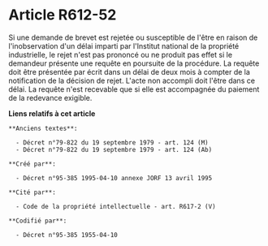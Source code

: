 # Article R612-52

Si une demande de brevet est rejetée ou susceptible de l'être en raison de l'inobservation d'un délai imparti par l'Institut
national de la propriété industrielle, le rejet n'est pas prononcé ou ne produit pas effet si le demandeur présente une
requête en poursuite de la procédure. La requête doit être présentée par écrit dans un délai de deux mois à compter de la
notification de la décision de rejet. L'acte non accompli doit l'être dans ce délai. La requête n'est recevable que si elle
est accompagnée du paiement de la redevance exigible.

**Liens relatifs à cet article**

	**Anciens textes**:

	  - Décret n°79-822 du 19 septembre 1979 - art. 124 (M)
	  - Décret n°79-822 du 19 septembre 1979 - art. 124 (Ab)

	**Créé par**:

	  - Décret n°95-385 1995-04-10 annexe JORF 13 avril 1995

	**Cité par**:

	  - Code de la propriété intellectuelle - art. R617-2 (V)

	**Codifié par**:

	  - Décret n°95-385 1955-04-10
